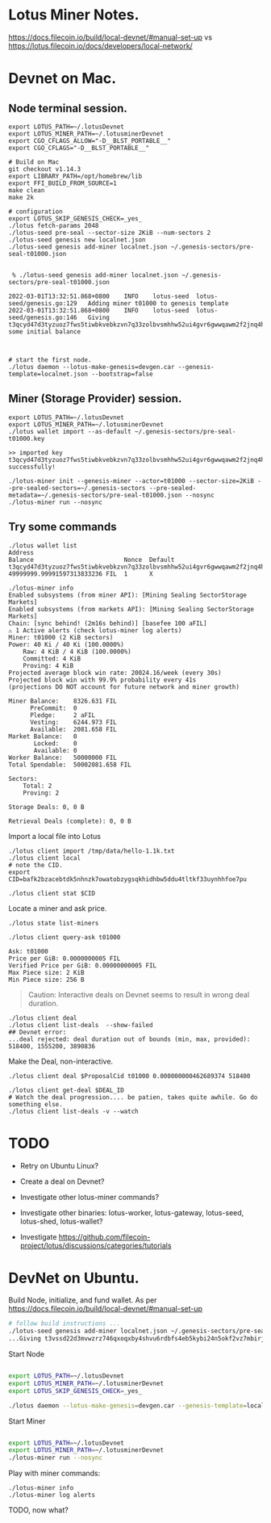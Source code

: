 # Lotus Miner Notes.

https://docs.filecoin.io/build/local-devnet/#manual-set-up
vs
https://lotus.filecoin.io/docs/developers/local-network/

# Devnet on Mac.

## Node terminal session.
```
export LOTUS_PATH=~/.lotusDevnet
export LOTUS_MINER_PATH=~/.lotusminerDevnet
export CGO_CFLAGS_ALLOW="-D__BLST_PORTABLE__"
export CGO_CFLAGS="-D__BLST_PORTABLE__"

# Build on Mac
git checkout v1.14.3
export LIBRARY_PATH=/opt/homebrew/lib
export FFI_BUILD_FROM_SOURCE=1
make clean
make 2k

# configuration
export LOTUS_SKIP_GENESIS_CHECK=_yes_
./lotus fetch-params 2048
./lotus-seed pre-seal --sector-size 2KiB --num-sectors 2
./lotus-seed genesis new localnet.json
./lotus-seed genesis add-miner localnet.json ~/.genesis-sectors/pre-seal-t01000.json


 % ./lotus-seed genesis add-miner localnet.json ~/.genesis-sectors/pre-seal-t01000.json

2022-03-01T13:32:51.868+0800	INFO	lotus-seed	lotus-seed/genesis.go:129	Adding miner t01000 to genesis template
2022-03-01T13:32:51.868+0800	INFO	lotus-seed	lotus-seed/genesis.go:146	Giving t3qcyd47d3tyzuoz7fws5tiwbkvebkzvn7q33zolbvsmhhw52ui4gvr6gwwqawm2f2jnq4hgplvewbda6b4amq some initial balance



# start the first node.
./lotus daemon --lotus-make-genesis=devgen.car --genesis-template=localnet.json --bootstrap=false

```

## Miner (Storage Provider) session.
```
export LOTUS_PATH=~/.lotusDevnet
export LOTUS_MINER_PATH=~/.lotusminerDevnet
./lotus wallet import --as-default ~/.genesis-sectors/pre-seal-t01000.key

>> imported key t3qcyd47d3tyzuoz7fws5tiwbkvebkzvn7q33zolbvsmhhw52ui4gvr6gwwqawm2f2jnq4hgplvewbda6b4amq successfully!

./lotus-miner init --genesis-miner --actor=t01000 --sector-size=2KiB --pre-sealed-sectors=~/.genesis-sectors --pre-sealed-metadata=~/.genesis-sectors/pre-seal-t01000.json --nosync
./lotus-miner run --nosync

```

## Try some commands

```
./lotus wallet list
Address                                                                                 Balance                         Nonce  Default  
t3qcyd47d3tyzuoz7fws5tiwbkvebkzvn7q33zolbvsmhhw52ui4gvr6gwwqawm2f2jnq4hgplvewbda6b4amq  49999999.99991597313833236 FIL  1      X        

./lotus-miner info
Enabled subsystems (from miner API): [Mining Sealing SectorStorage Markets]
Enabled subsystems (from markets API): [Mining Sealing SectorStorage Markets]
Chain: [sync behind! (2m16s behind)] [basefee 100 aFIL]
⚠ 1 Active alerts (check lotus-miner log alerts)
Miner: t01000 (2 KiB sectors)
Power: 40 Ki / 40 Ki (100.0000%)
	Raw: 4 KiB / 4 KiB (100.0000%)
	Committed: 4 KiB
	Proving: 4 KiB
Projected average block win rate: 20024.16/week (every 30s)
Projected block win with 99.9% probability every 41s
(projections DO NOT account for future network and miner growth)

Miner Balance:    8326.631 FIL
      PreCommit:  0
      Pledge:     2 aFIL
      Vesting:    6244.973 FIL
      Available:  2081.658 FIL
Market Balance:   0
       Locked:    0
       Available: 0
Worker Balance:   50000000 FIL
Total Spendable:  50002081.658 FIL

Sectors:
	Total: 2
	Proving: 2

Storage Deals: 0, 0 B

Retrieval Deals (complete): 0, 0 B

```

Import a local file into Lotus
```
./lotus client import /tmp/data/hello-1.1k.txt 
./lotus client local
# note the CID.
export CID=bafk2bzacebtdk5nhnzk7owatobzygsqkhidhbw5ddu4tltkf33uynhhfoe7pu

./lotus client stat $CID
```

Locate a miner and ask price.
```
./lotus state list-miners

./lotus client query-ask t01000

Ask: t01000
Price per GiB: 0.0000000005 FIL
Verified Price per GiB: 0.00000000005 FIL
Max Piece size: 2 KiB
Min Piece size: 256 B
```

> Caution: Interactive deals on Devnet seems to result in wrong deal duration.
```
./lotus client deal
./lotus client list-deals  --show-failed 
## Devnet error:
...deal rejected: deal duration out of bounds (min, max, provided): 518400, 1555200, 3890836
```

Make the Deal, non-interactive.
```
./lotus client deal $ProposalCid t01000 0.000000000462689374 518400

./lotus client get-deal $DEAL_ID
# Watch the deal progression.... be patien, takes quite awhile. Go do something else.
./lotus client list-deals -v --watch
```

# TODO

* Retry on Ubuntu Linux?
* Create a deal on Devnet?
* Investigate other lotus-miner commands?
* Investigate other binaries: lotus-worker, lotus-gateway, lotus-seed, lotus-shed, lotus-wallet?

* Investigate https://github.com/filecoin-project/lotus/discussions/categories/tutorials


# DevNet on Ubuntu.

Build Node, initialize, and fund wallet. As per https://docs.filecoin.io/build/local-devnet/#manual-set-up

```bash
# follow build instructions ...
./lotus-seed genesis add-miner localnet.json ~/.genesis-sectors/pre-seal-t01000.json
...Giving t3vssd22d3mvwzrz746qxoqxby4shvu6rdbfs4eb5kybi24n5okf2vz7mbirjzdbfeljpotqzgzrltt4d2qkua some initial balance
```

Start Node

```bash

export LOTUS_PATH=~/.lotusDevnet
export LOTUS_MINER_PATH=~/.lotusminerDevnet
export LOTUS_SKIP_GENESIS_CHECK=_yes_

./lotus daemon --lotus-make-genesis=devgen.car --genesis-template=localnet.json --bootstrap=false

```

Start Miner

```bash

export LOTUS_PATH=~/.lotusDevnet
export LOTUS_MINER_PATH=~/.lotusminerDevnet
./lotus-miner run --nosync

```

Play with miner commands:
```
./lotus-miner info
./lotus-miner log alerts

```

TODO, now what?

